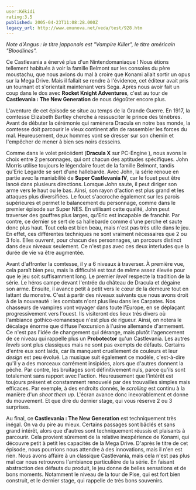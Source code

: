 ```yaml
---
user:Kékidi
rating:3.5
published: 2005-04-23T11:08:28.000Z
legacy_url: http://www.emunova.net/veda/test/928.htm
---
```

_Note d'Angus : le titre japponais est "Vampire Killer", le titre américain "Bloodlines"._  

  

Ce Castlevania a énervé plus d'un Nintendomaniaque ! Nous étions tellement habitués à voir la famille Belmont sur les consoles du père moustachu, que nous avions du mal à croire que Konami allait sortir un opus sur la Mega Drive. Mais il fallait se rendre à l'évidence, cet éditeur avait pris un tournant et s'orientait maintenant vers Sega. Après nous avoir fait un coup dans le dos avec **Rocket Knight Adventures**, c'est au tour de **Castlevania : The New Generation** de nous dégoûter encore plus.  

  

L'aventure de cet épisode se situe au temps de la Grande Guerre. En 1917, la comtesse Elizabeth Bartley cherche à ressusciter le prince des ténèbres. Avant de débuter la cérémonie qui ramènera Dracula en notre bas monde, la comtesse doit parcourir le vieux continent afin de rassembler les forces du mal. Heureusement, deux hommes vont se dresser sur son chemin et l'empêcher de mener à bien ses noirs desseins.  

  

Comme dans le volet précédent (**Dracula X** sur PC-Engine ), nous avons le choix entre 2 personnages, qui ont chacun des aptitudes spécifiques. John Morris utilise toujours le légendaire fouet de la famille Belmont, tandis qu'Eric Legarde se sert d'une hallebarde. Avec John, la série renoue en partie avec la maniabilité de **Super Castlevania IV**, car le fouet peut être lancé dans plusieurs directions. Lorsque John saute, il peut diriger son arme vers le haut ou le bas. Ainsi, son rayon d'action est plus grand et les attaques plus diversifiées. Le fouet s'accroche également sur les parois supérieures et permet le balancement du personnage, comme dans le premier épisode sur Super NES. En utilisant cette qualité, John peut traverser des gouffres plus larges, qu'Eric est incapable de franchir. Par contre, ce dernier se sert de sa hallebarde comme d'une perche et saute donc plus haut. Tout cela est bien beau, mais n'est pas très utile dans le jeu. En effet, ces différentes techniques ne sont vraiment nécessaires que 2 ou 3 fois. Elles ouvrent, pour chacun des personnages, un parcours distinct dans deux niveaux seulement. Ce n'est pas avec ces deux interludes que la durée de vie va être augmentée.  

  

Avant d'affronter la comtesse, il y a 6 niveaux à traverser. À première vue, cela paraît bien peu, mais la difficulté est tout de même assez élevée pour que le jeu soit suffisamment long. Le premier _level_ respecte la tradition de la série. Le héros campe devant l'entrée du château de Dracula et dégaine son arme. Ensuite, il avance petit à petit vers le cœur de la demeure tout en lattant du monstre. C'est à partir des niveaux suivants que nous avons droit à de la nouveauté : les combats n'ont plus lieu dans les Carpates. Nos chasseurs de vampires vont voyager dans toute l'Europe, en se déplaçant progressivement vers l'ouest. Ils visiteront des lieux très divers où l'ambiance gothico-romanesque n'est plus de rigueur. Ainsi, on notera le décalage énorme que diffuse l'excursion à l'usine allemande d'armement. Ce n'est pas l'idée de changement qui dérange, mais plutôt l'agencement de ce niveau qui rappelle plus un **Probotector** qu'un Castlevania. Les autres _levels_ sont plus classiques mais ne sont pas exempts de défauts. Certains d'entre eux sont laids, car ils manquent cruellement de couleurs et leur _design_ est peu évolué. La musique suit également ce modèle, c'est-à-dire qu'il y a des morceaux carrément insipides, alors que d'autres donnent la pêche. Par contre, les bruitages sont définitivement nuls, parce qu'ils sont totalement sans rapport avec l'action. Heureusement que l'intérêt est toujours présent et constamment renouvelé par des trouvailles simples mais efficaces. Par exemple, à des endroits donnés, le _scrolling_ est continu à la manière d'un _shoot them up_. L'écran avance donc inexorablement et donne du mouvement. Et que dire du dernier stage, qui vous réserve 2 ou 3 surprises.  

  

Au final, ce **Castlevania : The New Generation** est techniquement très inégal. On va du pire au mieux. Certains passages sont bâclés et sans grand intérêt, alors que d'autres sont techniquement réussis et plaisants à parcourir. Cela provient sûrement de la relative inexpérience de Konami, qui découvre petit à petit les capacités de la Mega Drive. D'après le titre de cet épisode, nous pourrions nous attendre à des innovations, mais il n'en est rien. Nous avons affaire à un classique Castlevania, mais cela n'est pas plus mal car nous retrouvons l'ambiance particulière de la série. En faisant abstraction des défauts du produit, le jeu donne de belles sensations et de bons moments. Notamment le niveau de la tour de Pise, qui est fort bien construit, et le dernier stage, qui rappelle de très bons souvenirs.
